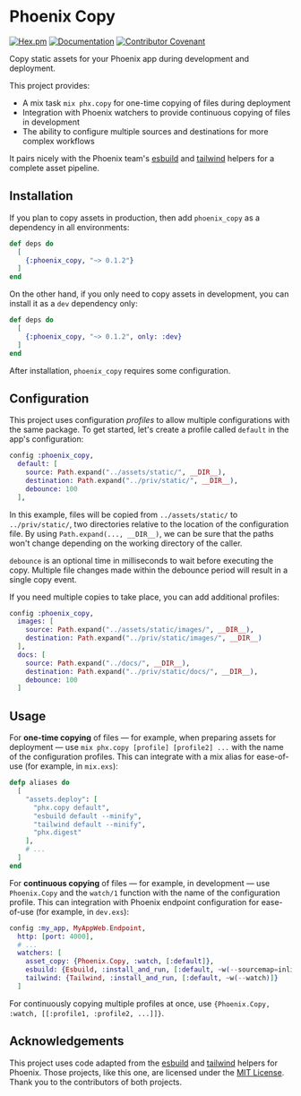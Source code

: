 # Phoenix Copy

[![Hex.pm](https://img.shields.io/hexpm/v/phoenix_copy)](https://hex.pm/packages/phoenix_copy)
[![Documentation](https://img.shields.io/badge/hex-docs-blue)](https://hexdocs.pm/phoenix_copy)
[![Contributor Covenant](https://img.shields.io/badge/Contributor%20Covenant-2.1-4baaaa.svg)](CODE_OF_CONDUCT.md)

Copy static assets for your Phoenix app during development and deployment.

This project provides:

* A mix task `mix phx.copy` for one-time copying of files during deployment
* Integration with Phoenix watchers to provide continuous copying of files in development
* The ability to configure multiple sources and destinations for more complex workflows

It pairs nicely with the Phoenix team's [esbuild](https://github.com/phoenixframework/esbuild) and [tailwind](https://github.com/phoenixframework/tailwind) helpers for a complete asset pipeline.

## Installation

If you plan to copy assets in production, then add `phoenix_copy` as a dependency in all environments:

```elixir
def deps do
  [
    {:phoenix_copy, "~> 0.1.2"}
  ]
end
```

On the other hand, if you only need to copy assets in development, you can install it as a `dev` dependency only:

```elixir
def deps do
  [
    {:phoenix_copy, "~> 0.1.2", only: :dev}
  ]
end
```

After installation, `phoenix_copy` requires some configuration.

## Configuration

This project uses configuration _profiles_ to allow multiple configurations with the same package.
To get started, let's create a profile called `default` in the app's configuration:

```elixir
config :phoenix_copy,
  default: [
    source: Path.expand("../assets/static/", __DIR__),
    destination: Path.expand("../priv/static/", __DIR__),
    debounce: 100
  ],
```

In this example, files will be copied from `../assets/static/` to `../priv/static/`, two directories relative to the location of the configuration file.
By using `Path.expand(..., __DIR__)`, we can be sure that the paths won't change depending on the working directory of the caller.

`debounce` is an optional time in milliseconds to wait before executing the copy.
Multiple file changes made within the debounce period will result in a single copy event.

If you need multiple copies to take place, you can add additional profiles:

```elixir
config :phoenix_copy,
  images: [
    source: Path.expand("../assets/static/images/", __DIR__),
    destination: Path.expand("../priv/static/images/", __DIR__)
  ],
  docs: [
    source: Path.expand("../docs/", __DIR__),
    destination: Path.expand("../priv/static/docs/", __DIR__),
    debounce: 100
  ]
```

## Usage

For **one-time copying** of files — for example, when preparing assets for deployment — use `mix phx.copy [profile] [profile2] ...` with the name of the configuration profiles.
This can integrate with a mix alias for ease-of-use (for example, in `mix.exs`):

```elixir
defp aliases do
  [
    "assets.deploy": [
      "phx.copy default",
      "esbuild default --minify",
      "tailwind default --minify",
      "phx.digest"
    ],
    # ...
  ]
end
```

For **continuous copying** of files — for example, in development — use `Phoenix.Copy` and the `watch/1` function with the name of the configuration profile.
This can integration with Phoenix endpoint configuration for ease-of-use (for example, in `dev.exs`):

```elixir
config :my_app, MyAppWeb.Endpoint,
  http: [port: 4000],
  # ...
  watchers: [
    asset_copy: {Phoenix.Copy, :watch, [:default]},
    esbuild: {Esbuild, :install_and_run, [:default, ~w(--sourcemap=inline --watch)]},
    tailwind: {Tailwind, :install_and_run, [:default, ~w(--watch)]}
  ]
```

For continuously copying multiple profiles at once, use `{Phoenix.Copy, :watch, [[:profile1, :profile2, ...]]}`.

## Acknowledgements

This project uses code adapted from the [esbuild](https://github.com/phoenixframework/esbuild) and [tailwind](https://github.com/phoenixframework/tailwind) helpers for Phoenix.
Those projects, like this one, are licensed under the [MIT License](LICENSE).
Thank you to the contributors of both projects.
